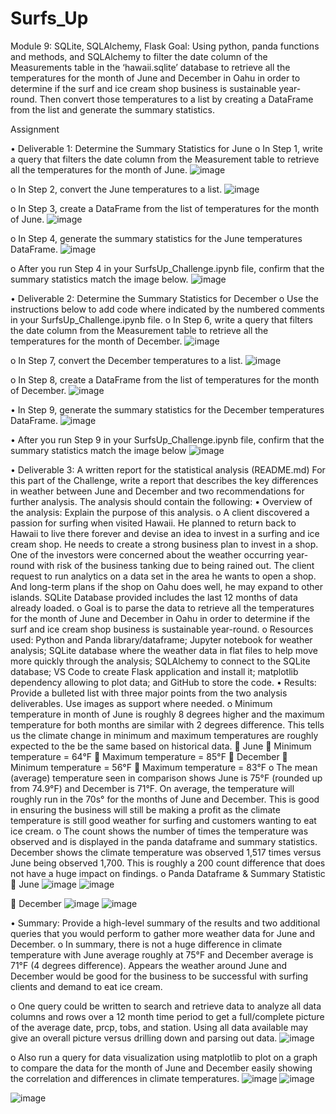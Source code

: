 # Surfs_Up
Module 9: SQLite, SQLAlchemy, Flask 
Goal: Using python, panda functions and methods, and SQLAlchemy to filter the date column of the Measurements table in the ‘hawaii.sqlite’ database to retrieve all the temperatures for the month of June and December in Oahu in order to determine if the surf and ice cream shop business is sustainable year-round. Then convert those temperatures to a list by creating a DataFrame from the list and generate the summary statistics.



Assignment

•	Deliverable 1: Determine the Summary Statistics for June
o	In Step 1, write a query that filters the date column from the Measurement table to retrieve all the temperatures for the month of June.
![image](https://user-images.githubusercontent.com/85171897/141674006-b800eaca-8ac2-4c5d-90f9-4ae6a025745d.png)

 
o	In Step 2, convert the June temperatures to a list.
![image](https://user-images.githubusercontent.com/85171897/141674010-60e056f4-b4c2-4290-8bcd-311425271d0a.png)

 
o	In Step 3, create a DataFrame from the list of temperatures for the month of June.
![image](https://user-images.githubusercontent.com/85171897/141674022-27930897-8680-4c13-b078-6a6f98983516.png)

 
o	In Step 4, generate the summary statistics for the June temperatures DataFrame.
![image](https://user-images.githubusercontent.com/85171897/141674026-0914face-2c1a-49d5-8e2c-56950eed2765.png)

 
o	After you run Step 4 in your SurfsUp_Challenge.ipynb file, confirm that the summary statistics match the image below.
 ![image](https://user-images.githubusercontent.com/85171897/141674041-66571eb5-a4ec-4e2b-8182-47f45d98502f.png)

•	Deliverable 2: Determine the Summary Statistics for December
o	Use the instructions below to add code where indicated by the numbered comments in your SurfsUp_Challenge.ipynb file.
o	In Step 6, write a query that filters the date column from the Measurement table to retrieve all the temperatures for the month of December.
![image](https://user-images.githubusercontent.com/85171897/141674050-60901761-2751-4abb-b0fb-79c0c35cb825.png)

 
o	In Step 7, convert the December temperatures to a list.
![image](https://user-images.githubusercontent.com/85171897/141674060-57e07bbd-58a8-43c4-aa54-ad57df02bfc5.png)

 
o	In Step 8, create a DataFrame from the list of temperatures for the month of December.
![image](https://user-images.githubusercontent.com/85171897/141674067-6489b1f9-cf18-4569-b282-ea1fe75aa07c.png)

 
•	In Step 9, generate the summary statistics for the December temperatures DataFrame.
 ![image](https://user-images.githubusercontent.com/85171897/141674079-c1b11de6-cd79-4778-8faf-70dfb120ae66.png)

•	After you run Step 9 in your SurfsUp_Challenge.ipynb file, confirm that the summary statistics match the image below
 ![image](https://user-images.githubusercontent.com/85171897/141674095-7135adb5-6e45-4bae-825b-e2d0b9de1170.png)

•	Deliverable 3: A written report for the statistical analysis (README.md)
For this part of the Challenge, write a report that describes the key differences in weather between June and December and two recommendations for further analysis.
The analysis should contain the following:
•	Overview of the analysis: Explain the purpose of this analysis.
o	A client discovered a passion for surfing when visited Hawaii. He planned to return back to Hawaii to live there forever and devise an idea to invest in a surfing and ice cream shop. He needs to create a strong business plan to invest in a shop. One of the investors were concerned about the weather occurring year-round with risk of the business tanking due to being rained out. The client request to run analytics on a data set in the area he wants to open a shop. And long-term plans if the shop on Oahu does well, he may expand to other islands. SQLite Database provided includes the last 12 months of data already loaded. 
o	Goal is to parse the data to retrieve all the temperatures for the month of June and December in Oahu in order to determine if the surf and ice cream shop business is sustainable year-round. 
o	Resources used: Python and Panda library/dataframe; Jupyter notebook for weather analysis; SQLite database where the weather data in flat files to help move more quickly through the analysis; SQLAlchemy to connect to the SQLite database; VS Code to create Flask application and install it; matplotlib dependency allowing to plot data; and GitHub to store the code.
•	Results: Provide a bulleted list with three major points from the two analysis deliverables. Use images as support where needed.
o	Minimum temperature in month of June is roughly 8 degrees higher and the maximum temperature for both months are similar with 2 degrees difference. This tells us the climate change in minimum and maximum temperatures are roughly expected to the be the same based on historical data. 
	June
	Minimum temperature = 64°F
	Maximum temperature = 85°F
	December 
	Minimum temperature = 56°F
	Maximum temperature = 83°F
o	The mean (average) temperature seen in comparison shows June is 75°F (rounded up from 74.9°F) and December is 71°F. On average, the temperature will roughly run in the 70s° for the months of June and December. This is good in ensuring the business will still be making a profit as the climate temperature is still good weather for surfing and customers wanting to eat ice cream. 
o	The count shows the number of times the temperature was observed and is displayed in the panda dataframe and summary statistics. December shows the climate temperature was observed 1,517 times versus June being observed 1,700. This is roughly a 200 count difference that does not have a huge impact on findings. 
o	Panda Dataframe & Summary Statistic
	June
  ![image](https://user-images.githubusercontent.com/85171897/141674114-329b739b-450c-47ff-a4de-02416402303d.png)
![image](https://user-images.githubusercontent.com/85171897/141674117-0fbb5adb-7a84-4e29-9fe1-793225fe5b7e.png)

 
	December
 ![image](https://user-images.githubusercontent.com/85171897/141674120-6a013db8-c9cf-4891-92e3-42367f0b2eb2.png)
![image](https://user-images.githubusercontent.com/85171897/141674124-80c0a4ca-6b6e-4e1c-b3fc-6a9ccc26f0f7.png)
 
•	Summary: Provide a high-level summary of the results and two additional queries that you would perform to gather more weather data for June and December.
o	In summary, there is not a huge difference in climate temperature with June average roughly at 75°F and December average is 71°F (4 degrees difference). Appears the weather around June and December would be good for the business to be successful with surfing clients and demand to eat ice cream. 

o	One query could be written to search and retrieve data to analyze all data columns and rows over a 12 month time period to get a full/complete picture of the average date, prcp, tobs, and station. Using all data available may give an overall picture versus drilling down and parsing out data.
 ![image](https://user-images.githubusercontent.com/85171897/141674149-523d70dc-4656-4814-9096-3fa7fe75bc9a.png)

o	Also run a query for data visualization using matplotlib to plot on a graph to compare the data for the month of June and December easily showing the correlation and differences in climate temperatures.
 ![image](https://user-images.githubusercontent.com/85171897/141674172-05942816-dc3e-436f-841b-89f3386d67c2.png)
 ![image](https://user-images.githubusercontent.com/85171897/141674186-f7630aa1-e74c-4322-8a6c-8b3563095e8d.png)


 
 

![image](https://user-images.githubusercontent.com/85171897/141673994-e235aa3c-ea12-462d-b014-90ef531c227e.png)
